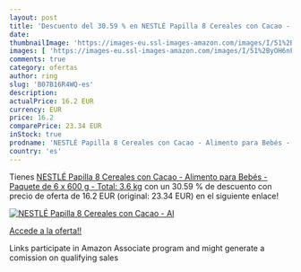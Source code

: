 ```yaml
---
layout: post
title: 'Descuento del 30.59 % en NESTLÉ Papilla 8 Cereales con Cacao - Al'
date: 
thumbnailImage: 'https://images-eu.ssl-images-amazon.com/images/I/51%2ByOH6nFgL._SL200_.jpg'
images: [ 'https://images-eu.ssl-images-amazon.com/images/I/51%2ByOH6nFgL._SL200_.jpg' ]
comments: true
category: ofertas
author: ring
slug: 'B07B16R4WQ-es'
description:
actualPrice: 16.2 EUR
currency: EUR
price: 16.2
comparePrice: 23.34 EUR
inStock: true
prodname: 'NESTLÉ Papilla 8 Cereales con Cacao - Alimento para Bebés - Paquete de 6 x 600 g - Total: 3.6 kg'
country: 'es'
---
```


Tienes [NESTLÉ Papilla 8 Cereales con Cacao - Alimento para Bebés - Paquete de 6 x 600 g - Total: 3.6 kg](https://www.amazon.es/dp/B07B16R4WQ/?tag=tolees-21) con un 30.59 % de descuento con precio de oferta de 16.2 EUR (original: 23.34 EUR) en el siguiente enlace!

[![NESTLÉ Papilla 8 Cereales con Cacao - Al](https://images-eu.ssl-images-amazon.com/images/I/51%2ByOH6nFgL._SL200_.jpg)](https://www.amazon.es/dp/B07B16R4WQ/?tag=tolees-21)

[Accede a la oferta!!](https://www.amazon.es/dp/B07B16R4WQ/?tag=tolees-21)

Links participate in Amazon Associate program and might generate a comission on qualifying sales


